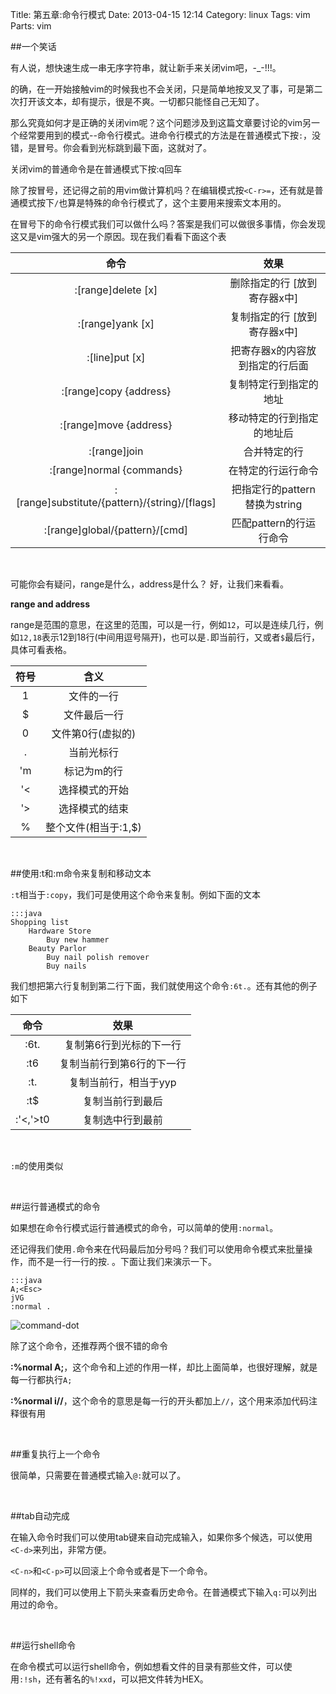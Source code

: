 Title: 第五章:命令行模式
Date: 2013-04-15 12:14
Category: linux
Tags: vim
Parts: vim

##一个笑话

有人说，想快速生成一串无序字符串，就让新手来关闭vim吧，-_-!!!。

的确，在一开始接触vim的时候我也不会关闭，只是简单地按叉叉了事，可是第二次打开该文本，却有提示，很是不爽。一切都只能怪自己无知了。

那么究竟如何才是正确的关闭vim呢？这个问题涉及到这篇文章要讨论的vim另一个经常要用到的模式--命令行模式。进命令行模式的方法是在普通模式下按`:`，没错，是冒号。你会看到光标跳到最下面，这就对了。

<p class="info">关闭vim的普通命令是在普通模式下按:q回车</p>


除了按冒号，还记得之前的用vim做计算机吗？在编辑模式按`<C-r>=`，还有就是普通模式按下`/`也算是特殊的命令行模式了，这个主要用来搜索文本用的。

在冒号下的命令行模式我们可以做什么吗？答案是我们可以做很多事情，你会发现这又是vim强大的另一个原因。现在我们看看下面这个表

命令|效果
:-----:|:-----:
:[range]delete [x]        |删除指定的行 [放到寄存器x中]
:[range]yank [x]          |复制指定的行 [放到寄存器x中]
:[line]put [x]            |把寄存器x的内容放到指定的行后面
:[range]copy {address}    |复制特定行到指定的地址
:[range]move {address}    |移动特定的行到指定的地址后
:[range]join              |合并特定的行
:[range]normal {commands} |在特定的行运行命令
:[range]substitute/{pattern}/{string}/[flags] |把指定行的pattern替换为string
:[range]global/{pattern}/[cmd] |匹配pattern的行运行命令

<br/>

可能你会有疑问，range是什么，address是什么？ 好，让我们来看看。

**range and address**

range是范围的意思，在这里的范围，可以是一行，例如`12`，可以是连续几行，例如`12,18`表示12到18行(中间用逗号隔开)，也可以是`.`即当前行，又或者`$`最后行，具体可看表格。

符号|含义
:-----:|:-----:
1 |文件的一行
$ |文件最后一行
0 |文件第0行(虚拟的)
. |当前光标行
'm|标记为m的行
'<|选择模式的开始
'>|选择模式的结束
% |整个文件(相当于:1,$)

<br/>

##使用:t和:m命令来复制和移动文本

`:t`相当于`:copy`，我们可是使用这个命令来复制。例如下面的文本

    :::java
    Shopping list
    	Hardware Store
    		Buy new hammer
    	Beauty Parlor
    		Buy nail polish remover
    		Buy nails

我们想把第六行复制到第二行下面，我们就使用这个命令`:6t.`。还有其他的例子如下

命令 |效果
:-----:|:-----:
:6t.    |复制第6行到光标的下一行
:t6     |复制当前行到第6行的下一行
:t.     |复制当前行，相当于yyp
:t$     |复制当前行到最后
:'<,'>t0|复制选中行到最前

<br/>

`:m`的使用类似

<br/>

##运行普通模式的命令

如果想在命令行模式运行普通模式的命令，可以简单的使用`:normal`。

还记得我们使用`.`命令来在代码最后加分号吗？我们可以使用命令模式来批量操作，而不是一行一行的按. 。下面让我们来演示一下。

    :::java
    A;<Esc>
    jVG
    :normal .

![command-dot]({filename}/images/forvim/chapter-v/command-dot.gif)

除了这个命令，还推荐两个很不错的命令

**:%normal A;**，这个命令和上述的作用一样，却比上面简单，也很好理解，就是每一行都执行`A;`

**:%normal i//**，这个命令的意思是每一行的开头都加上`//`，这个用来添加代码注释很有用

<br/>

##重复执行上一个命令

很简单，只需要在普通模式输入`@:`就可以了。

<br/>

##tab自动完成

在输入命令时我们可以使用tab键来自动完成输入，如果你多个候选，可以使用`<C-d>`来列出，非常方便。

`<C-n>`和`<C-p>`可以回滚上个命令或者是下一个命令。

同样的，我们可以使用上下箭头来查看历史命令。在普通模式下输入`q:`可以列出用过的命令。

<br/>

##运行shell命令

在命令模式可以运行shell命令，例如想看文件的目录有那些文件，可以使用`:!sh`，还有著名的`%!xxd`，可以把文件转为HEX。
